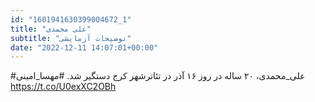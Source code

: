 ```yaml
---
id: "1601941630399004672_1"
title: "علی محمدی"
subtitle: "توضیحات آزمایشی"
date: "2022-12-11 14:07:01+00:00"
---
```

#علی_محمدی، ۲۰ ساله در روز ۱۶ آذر در تئاتر‌شهر کرج  دستگیر شد. 
#مهسا_امینی https://t.co/U0exXC2OBh

